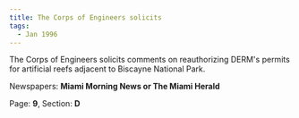 ```yaml
---  
title: The Corps of Engineers solicits  
tags:  
  - Jan 1996  
---  
```

  
The Corps of Engineers solicits comments on reauthorizing DERM's permits for artificial reefs adjacent to Biscayne National Park.  
  
Newspapers: **Miami Morning News or The Miami Herald**  
  
Page: **9**, Section: **D** 
